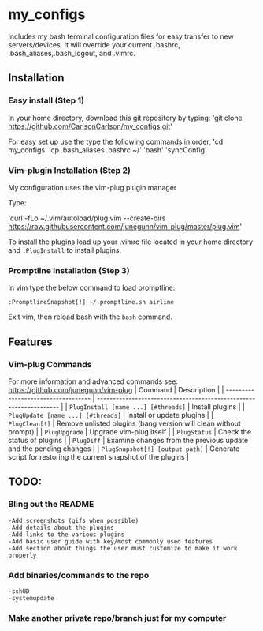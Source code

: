# my_configs
Includes my bash terminal configuration files for easy transfer to new servers/devices. It will override your current .bashrc, .bash_aliases,.bash_logout, and .vimrc.

## Installation 
### Easy install (Step 1)
In your home directory, download this git repository by typing:
'git clone https://github.com/CarlsonCarlson/my_configs.git'

For easy set up use the type the following commands in order, 
'cd my_configs'
'cp .bash_aliases .bashrc ~/'
'bash'
'syncConfig'

### Vim-plugin Installation (Step 2)
My configuration uses the vim-plug plugin manager

Type:

'curl -fLo ~/.vim/autoload/plug.vim --create-dirs \
    https://raw.githubusercontent.com/junegunn/vim-plug/master/plug.vim'
    
To install the plugins load up your .vimrc file located in your home directory and `:PlugInstall` to install plugins.

### Promptline Installation (Step 3)
In vim type the below command to load promptline:

`:PromptlineSnapshot[!] ~/.promptline.sh airline`

Exit vim, then reload bash with the `bash` command.


## Features
### Vim-plug Commands 
For more information and advanced commands see: https://github.com/junegunn/vim-plug
| Command                             | Description                                                        |
| ----------------------------------- | ------------------------------------------------------------------ |
| `PlugInstall [name ...] [#threads]` | Install plugins                                                    |
| `PlugUpdate [name ...] [#threads]`  | Install or update plugins                                          |
| `PlugClean[!]`                      | Remove unlisted plugins (bang version will clean without prompt) |
| `PlugUpgrade`                       | Upgrade vim-plug itself                                            |
| `PlugStatus`                        | Check the status of plugins                                        |
| `PlugDiff`                          | Examine changes from the previous update and the pending changes   |
| `PlugSnapshot[!] [output path]`     | Generate script for restoring the current snapshot of the plugins  |

## TODO:
### Bling out the README
    -Add screenshots (gifs when possible)
    -Add details about the plugins
    -Add links to the various plugins
    -Add basic user guide with key/most commonly used features
    -Add section about things the user must customize to make it work properly
### Add binaries/commands to the repo
    -sshUD
    -systemupdate
### Make another private repo/branch just for my computer
